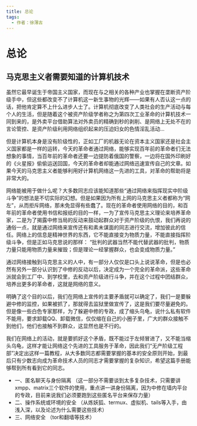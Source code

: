 ```yaml
---
title: 总论
tags:
  - 作者：徐薄古
---
```

# 总论

## 马克思主义者需要知道的计算机技术

虽然它最早诞生于帝国主义国家，而现在与之相关的各种产业也掌握在垄断资产阶级手中，但这些都改变不了计算机这一新生事物的光辉——如果有人否认这一点的话，把他肯定算不上什么进步人士了。计算机彻底改变了人类社会的生产活动与每个人的生活，但是随着这个被资产阶级学者称之为第四次工业革命的计算机技术一同到来的，是外卖平台借助算法对外卖员的精确到秒的剥削、是网络上无处不在的言论管控、是资产阶级利用网络组织起来的压迫妇女的色情淫乱活动...

但是计算机本身是没有阶级性的，正如工厂的机器无论在资本主义国家还是社会主义国家都是一样的运转，今天的革命者通过网络，能够实现百年前的革命者们无法想象的事情，当百年前的革命者还要一边提防着俄国的警察，一边将在国外印刷好的《火星报》偷偷运送回国，今天的革命者却能通过网络迅速宣传自己的文章。如果今天的马克思主义者能够利用好计算机网络这一先进的工具，对革命的帮助将是非常大的。

网络能被用于做什么呢？大多数同志应该能知道那些“通过网络来指挥现实中阶级斗争”的想法是不切实际的幻想。但是如果因为所有上网的马克思主义者都称为“网左”，从而拒斥网络，那未免显得有些蠢了。现在的革命者使用网络的目的，和百年前的革命者使用书信和报纸的目的一样，一为了宣传马克思主义理论来培养革命家，二是为了揭露中修当局的反动来鼓动起群众对于资产阶级的仇恨，我们再说的通俗一点，就是通过网络来宣传还有和素未谋面的同志进行交流，增加彼此的信任。网络上的信息是精神世界的东西，它不能直接变为物质力量，不能直接指挥阶级斗争，但是正如马克思说的那样：
“批判的武器当然不能代替武器的批判，物质力量只能用物质力量来摧毁；但是理论一经掌握群众，也会变成物质力量。”

通过网络接触到马克思主义的人中，有一部分人仅仅是口头上说说革命，但是也必然有另外一部分认识到了中修的反动以后，决定成为一个完全的革命派，这些革命派就会到工厂中、到学校里，去和资产阶级进行斗争，并在这个过程中团结群众，培养出更多的革命者，这就是网络的意义。

明确了这个目的以后，我们在网络上宣传的主要矛盾就可以确定了，我们一是要躲避中修的监控，如果被抓了，那就得去监狱里做宣传了，这是我们要尽量避免的。但是像一些白色专家那样，为了躲避中修的专政，成了缩头乌龟，说什么私有软件不能用，要求卸载QQ、卸载微信，仅仅缩在自己的小圈子里，广大的群众接触不到他们，他们也接触不到群众，这显然也是不行的。

我们在网络上的活动，就是要抓好这个矛盾，既不能过于左倾冒进了，又不能当缩头乌龟，这样才能让网络这个先进的工具服务于革命，因此我们“无产阶级工程部”决定出这样一篇教程，从大多数同志都需要掌握的基本的安全原则开始，到最后只有少数志向成为革命技术人员的同志才需要掌握的复杂知识，希望这篇手册能够帮到所有看到它的同志。

+ 一、匿名聊天与身份隔离
  （这一部分不需要谈到太多复杂技术，只需要讲xmpp、matrix三个软件的使用，重点讲一讲身份隔离，因为中修在墙内平台的专政，目前来说我们必须要跑到这些匿名平台来保存力量）
+ 二、操作系统或环境的安全
  （从炼妖狐、termux、虚拟机、tails等入手，由浅入深，以及论述为什么需要这些技术）
+ 三、网络安全
  （tor和翻墙等技术）
